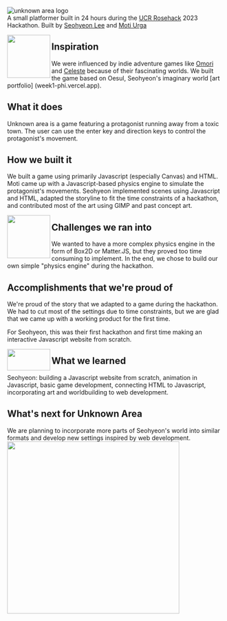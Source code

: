 ![unknown area logo](assets/unknownarea.png)
</br>A small platformer built in 24 hours during the [UCR Rosehack](https://rosehack.com/) 2023 Hackathon. Built by [Seohyeon Lee](https://github.com/seohyeon-lee-2025) and [Moti Urga](https://github.com/mgurga)

<img align="left" width="100" height="100" src="assets/protagonist_levels.png">

## Inspiration
We were influenced by indie adventure games like [Omori](https://www.omori-game.com/) and [Celeste](https://www.celestegame.com/) because of their fascinating worlds. We built the game based on Oesul, Seohyeon's imaginary world [art portfolio] (week1-phi.vercel.app).

## What it does
Unknown area is a game featuring a protagonist running away from a toxic town. The user can use the enter key and direction keys to control the protagonist's movement.

## How we built it
We built a game using primarily Javascript (especially Canvas) and HTML. Moti came up with a Javascript-based physics engine to simulate the protagonist's movements. Seohyeon implemented scenes using Javascript and HTML, adapted the storyline to fit the time constraints of a hackathon, and contributed most of the art using GIMP and past concept art. 

<img align="left" width="100" height="100" src="assets/enemy.png">

## Challenges we ran into
 We wanted to have a more complex physics engine in the form of Box2D or Matter.JS, but they proved too time consuming to implement. In the end, we chose to build our own simple "physics engine" during the hackathon.

## Accomplishments that we're proud of
We're proud of the story that we adapted to a game during the hackathon. We had to cut most of the settings due to time constraints, but we are glad that we came up with a working product for the first time. 

For Seohyeon, this was their first hackathon and first time making an interactive Javascript website from scratch. 

<img align="left" width="100" height="50" src="assets/arrow.png">

## What we learned
Seohyeon: building a Javascript website from scratch, animation in Javascript, basic game development, connecting HTML to Javascript, incorporating art and worldbuilding to web development. 

## What's next for Unknown Area
We are planning to incorporate more parts of Seohyeon's world into similar formats and develop new settings inspired by web development. 
<img align="left" width="400" src="assets/storysharing.png">

